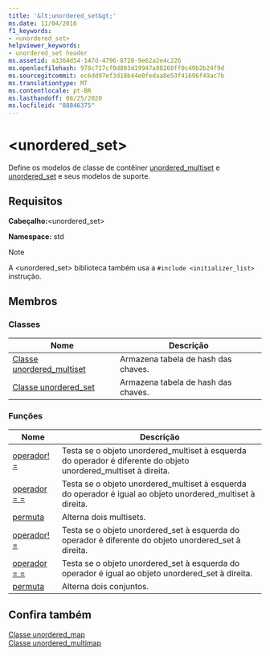 ```yaml
---
title: '&lt;unordered_set&gt;'
ms.date: 11/04/2016
f1_keywords:
- <unordered_set>
helpviewer_keywords:
- unordered_set header
ms.assetid: a3364d54-147d-4796-8728-9e62a2e4c226
ms.openlocfilehash: 978c717cf0d893d19947a98268ff0c49b2b24f9d
ms.sourcegitcommit: ec6dd97ef3d10b44e0fedaa8e53f41696f49ac7b
ms.translationtype: MT
ms.contentlocale: pt-BR
ms.lasthandoff: 08/25/2020
ms.locfileid: "88846375"
---
```

# <a name="ltunordered_setgt"></a>&lt;unordered_set&gt;

Define os modelos de classe de contêiner [unordered_multiset](../standard-library/unordered-multiset-class.md) e [unordered_set](../standard-library/unordered-set-class.md) e seus modelos de suporte.

## <a name="requirements"></a>Requisitos

**Cabeçalho:**\<unordered_set>

**Namespace:** std

> [!NOTE]
> A \<unordered_set> biblioteca também usa a `#include <initializer_list>` instrução.

## <a name="members"></a>Membros

### <a name="classes"></a>Classes

|Nome|Descrição|
|-|-|
|[Classe unordered_multiset](../standard-library/unordered-multiset-class.md)|Armazena tabela de hash das chaves.|
|[Classe unordered_set](../standard-library/unordered-set-class.md)|Armazena tabela de hash das chaves.|

### <a name="functions"></a>Funções

|Nome|Descrição|
|-|-|
|[operador! =](../standard-library/unordered-set-operators.md#op_neq)|Testa se o objeto unordered_multiset à esquerda do operador é diferente do objeto unordered_multiset à direita.|
|[operador = =](../standard-library/unordered-set-operators.md#op_eq_eq)|Testa se o objeto unordered_multiset à esquerda do operador é igual ao objeto unordered_multiset à direita.|
|[permuta](../standard-library/unordered-set-functions.md#swap_unordered_multiset)|Alterna dois multisets.|
|[operador! =](../standard-library/unordered-set-operators.md#op_neq)|Testa se o objeto unordered_set à esquerda do operador é diferente do objeto unordered_set à direita.|
|[operador = =](../standard-library/unordered-set-operators.md#op_eq_eq)|Testa se o objeto unordered_set à esquerda do operador é igual ao objeto unordered_set à direita.|
|[permuta](../standard-library/unordered-set-functions.md#swap)|Alterna dois conjuntos.|

## <a name="see-also"></a>Confira também

[Classe unordered_map](../standard-library/unordered-map-class.md)\
[Classe unordered_multimap](../standard-library/unordered-multimap-class.md)
